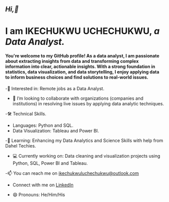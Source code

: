 ## *Hi,👋*

# I am IKECHUKWU UCHECHUKWU, **_a Data Analyst._**

#### You're welcome to my GitHub profile! As a data analyst, I am passionate about extracting insights from data and transforming complex information into clear, actionable insights. With a strong foundation in statistics, data visualization, and data storytelling, I enjoy applying data to inform business choices and find solutions to real-world issues.
-👀 Interested in: Remote jobs as a Data Analyst.
- 💞️ I’m looking to collaborate with organizations (companies and institutions) in resolving live issues by applying data analytic techniques.

-🛠️ Technical Skills.
- Languages: Python and SQL.
- Data Visualization: Tableau and Power BI.

-🌱 Learning: Enhancing my Data Analytics and Science Skills with help from Dahel Techies.
- 💻 Currently working on: Data cleaning and visualization projects using Python, SQL, Power BI and Tableau.

-📫 You can reach me on ikechukwuluchechukwu@outlook.com
- Connect with me on [LinkedIn](https://www.linkedin.com/in/ikechukwu-uchechukwu-420510332/)

- 😄 Pronouns: He/Him/His
